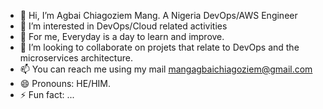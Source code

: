 - 👋 Hi, I’m Agbai Chiagoziem Mang. A Nigeria DevOps/AWS Engineer
- 👀 I’m interested in DevOps/Cloud related activities
- 🌱 For me, Everyday is a day to learn and improve.
- 💞️ I’m looking to collaborate on projets that relate to DevOps and the microservices architecture.
- 📫 You can reach me using my mail mangagbaichiagoziem@gmail.com
- 😄 Pronouns: HE/HIM.
- ⚡ Fun fact: ...

<!---
MangAgbai/MangAgbai is a ✨ special ✨ repository because its `README.md` (this file) appears on your GitHub profile.
You can click the Preview link to take a look at your changes.
--->
